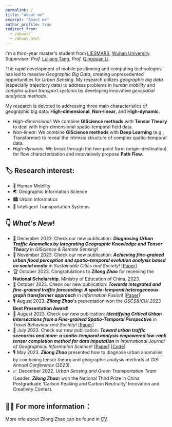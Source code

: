 ```yaml
---
permalink: /
title: "About me"
excerpt: "About me"
author_profile: true
redirect_from: 
  - /about/
  - /about.html
---
```


I'm a third-year master's student from [LIESMARS](http://www.lmars.whu.edu.cn/en), [Wuhan University](https://en.whu.edu.cn/). Supervisor: *Prof.* [Luliang Tang](http://jszy.whu.edu.cn/tangluliang),  *Prof.* [Qingquan Li](http://saup.szu.edu.cn/info/1091/1416.htm).<br>

  The rapid development of mobile positioning and computing technologies has led to massive *Geographic Big Data*, creating unprecedented opportunities for *Urban Sensing*. My research utilizes *geographic big data* (especially trajectory data) to address problems in *human mobility* and *complex urban transport systems* by developing innovative *geospatial analytical methods*.
  
  My research is devoted to addressing three main characteristics of geographic big data: **High-dimensional**, **Non-linear**, and **High-dynamic**.
  - *High-dimensional*: We combine **GIScience methods** with **Tensor Theory** to deal with high-dimensional spatio-temporal field data.
  - *Non-linear*: We combine **GIScience methods** with **Deep Learning** (e.g., Transformer) to reveal the intrinsic structure of complex spatio-temporal data.
  - *High-dynamic*: We break through the two-point form (origin-destination) for flow characterization and innovatively propose **Path Flow**.

## 🏷️ Research interest:
  * 👫 Human Mobility
  * 🌏 Geographic Information Science
  * 🏙️ Urban Informatics
  * 🚕 Intelligent Transportation Systems

## 👇 *What's New*!
  * 📄 December 2023. Check our new publication: ***Diagnosing Urban Traffic Anomalies by Integrating Geographic Knowledge and Tensor Theory*** in *GIScience & Remote Sensing*!
  * 📄 November 2023. Check our new publication: ***Achieving fine-grained urban flood perception and spatio-temporal evolution analysis based on social media*** in *Sustainable Cities and Society*! [[Paper](https://doi.org/10.1016/j.scs.2023.105077)]
  * 🏆 October 2023. Congratulations to ***Zilong Zhao*** for receiving the **National Scholarship**, Ministry of Education of China, 2023.
  * 📄 October 2023. Check our new publication: ***Towards integrated and fine-grained traffic forecasting: A spatio-temporal heterogeneous graph transformer approach*** in *Information Fusion*! [[Paper](https://doi.org/10.1016/j.inffus.2023.102063)]
  * 🎙️ August 2023. ***Zilong Zhao***'s presentation won the *GSCS&ICUI 2023* **Best Presentation Award**!
  * 📄 August 2023. Check our new publication: ***Identifying Critical Urban Intersections from a Fine-grained Spatio-Temporal Perspective*** in *Travel Behaviour and Society*! [[Paper](https://doi.org/10.1016/j.tbs.2023.100649)]
  * 📄 July 2023. Check our new publication: ***Toward urban traffic scenarios and more: a spatio-temporal analysis empowered low-rank tensor completion method for data imputation*** in *International Journal of Geographical Information Science*! [[Paper](https://www.tandfonline.com/doi/full/10.1080/13658816.2023.2234434)] [[Code](https://figshare.com/articles/online_resource/ST-LRTC_Code_Data_zip/20289078)]
  * 🎙️ May 2023. ***Zilong Zhao*** presented how to diagnose urban anomalies by combining tensor theory and geographic analysis methods at *GIS Annual Conference* (2023).
  * 📈 December 2022. *Urban Sensing and Green Transportation Team* (Leader: ***Zilong Zhao***) won the National Third Prize in China Postgraduate ‘Carbon Peaking and Carbon Neutrality’ Innovation and Creativity Contest.

## 👨‍💼 For more information：
  More info about Zilong Zhao can be found in [CV](http://zilzhao.github.io/files/Zilong_Zhao_CV.pdf).
